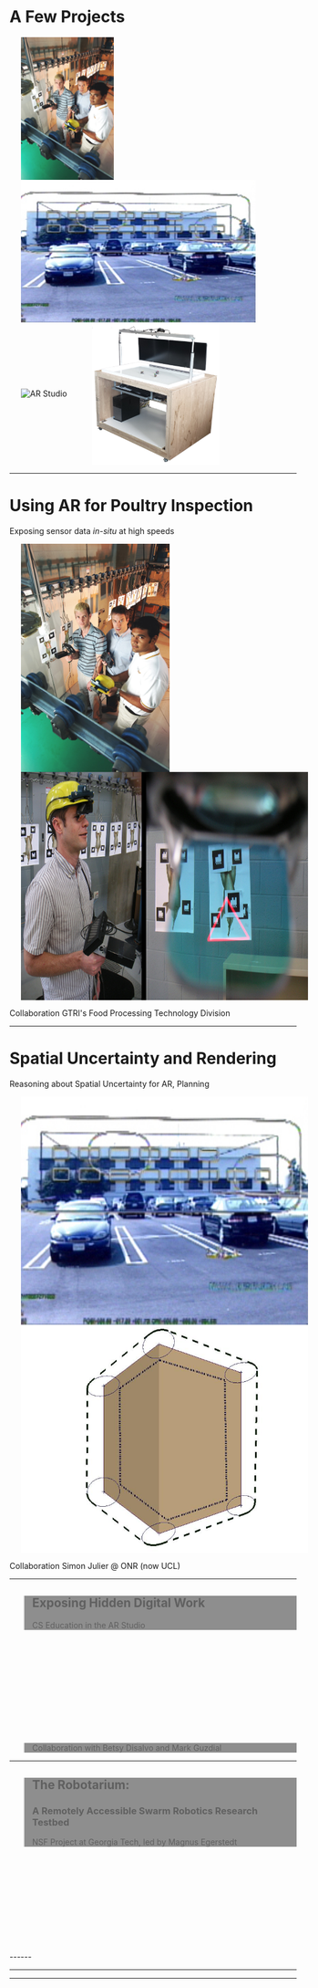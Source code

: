 # A Few Projects

<img align="center" src="resources/textures/poultry58_sm.jpg" height="250px" alt="Assembly Lines" title="Assembly Lines" hspace="20"/>
<img valign="center" align="center" src="resources/textures/onr-errors.jpg" height="250px" alt="ONR Error Estimation" title="ONR" hspace="20"/>
<img align="center" src="resources/textures/arStudio2.png" height="250px"   alt="AR Studio" title="ARStudio" hspace="20"/>
<img align="center" src="resources/textures/robotarium-v1.png" height="250px" alt="Robotarium V1" title="Robotarium" hspace="20"/>

------
<!-- .slide: data-background="resources/textures/background-radial.jpeg" -->
# Using AR for Poultry Inspection
Exposing sensor data _in-situ_ at high speeds

<img align="center" src="resources/textures/poultry58_sm.jpg" height="400px" alt="Assembly Lines" title="Assembly Lines" hspace="20"/>
<img align="center" src="resources/textures/poultry-hmd.jpg" height="400px" alt="Assembly Lines" title="Assembly Lines" hspace="20"/>

Collaboration GTRI's Food Processing Technology Division

------
<!-- .slide: data-background="resources/textures/background-radial.jpeg" -->
# Spatial Uncertainty and Rendering
Reasoning about Spatial Uncertainty for AR, Planning

<img align="center" src="resources/textures/onr-errors.jpg" height="400px" alt="Assembly Lines" title="Assembly Lines" hspace="20"/>
<img align="center" src="resources/textures/hulls.jpg" height="400px" alt="Assembly Lines" title="Assembly Lines" hspace="20"/>

Collaboration Simon Julier @ ONR (now UCL)

------
<!-- .slide: data-background="resources/textures/arStudio2.png" -->

<blockquote style="background: rgba(32, 32, 32, 0.5);">
<h2>Exposing Hidden Digital Work</h2>
CS Education in the AR Studio
</blockquote>

<br>
<br>
<br>
<br>
<br>
<br>
<br>
<br>
<br>
<br>
<blockquote style="background: rgba(32, 32, 32, 0.5);">
Collaboration with Betsy Disalvo and Mark Guzdial
</blockquote>

------
<!-- .slide: data-background="resources/textures/robotarium-robots.png" -->
<blockquote style="background: rgba(32, 32, 32, 0.5);">
<h2>The Robotarium:</h2>
<h3>A Remotely Accessible Swarm Robotics Research Testbed</h3>
NSF Project at Georgia Tech, led by Magnus Egerstedt
</blockquote>

<br>
<br>
<br>
<br>
<br>
<br>
<br>
<br>
<br>
<br>
------
<!-- .slide: data-background-video="resources/videos/Robotarium/robotarium-users.mp4" -->

------
<!-- .slide: data-background-video="resources/videos/robotarium-clip.m4v" -->

------
<!-- .slide: data-background-video="resources/videos/Robotarium/roboconstr-short.mov" -->

